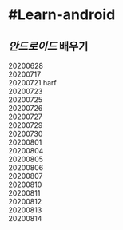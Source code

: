 #Learn-android
================
**_안드로이드_ 배우기**
-------------------
20200628  
20200717  
20200721 harf  
20200723  
20200725  
20200726  
20200727  
20200729  
20200730  
20200801  
20200804  
20200805  
20200806  
20200807  
20200810  
20200811  
20200812  
20200813  
20200814
